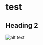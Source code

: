 # test

## Heading 2

![alt text]([http://url/to/img.png](https://www.google.com/url?sa=i&url=https%3A%2F%2Fgratisography.com%2F&psig=AOvVaw0bmVmKjpnSDb7RSEaPKeV-&ust=1738081221152000&source=images&cd=vfe&opi=89978449&ved=0CBEQjRxqFwoTCKjbzKKnlosDFQAAAAAdAAAAABAE))
